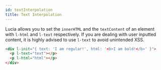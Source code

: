 ```yaml
---
id: textInterpolation
title: Text Interpolation
---
```


Lucia allows you to set the `innerHTML` and the `textContent` of an element with `l-html` and `l-text` respectively. If you are dealing with user inputted content, it is highly advised to use `l-text` to avoid unintended XSS.

```html
<div l-init="{ text: 'I am regular!', html: '<b>I am bold!</b>' }">
  <p l-text="text"></p>
  <p l-html="html"></p>
</div>
```
